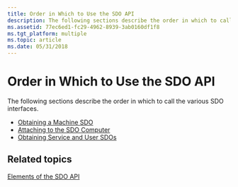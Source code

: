 ```yaml
---
title: Order in Which to Use the SDO API
description: The following sections describe the order in which to call the various SDO interfaces.
ms.assetid: 77ec6ed1-fc29-4962-8939-3ab0160df1f8
ms.tgt_platform: multiple
ms.topic: article
ms.date: 05/31/2018
---
```


# Order in Which to Use the SDO API

The following sections describe the order in which to call the various SDO interfaces.

-   [Obtaining a Machine SDO](https://docs.microsoft.com/windows/desktop/Nps/sdo-obtaining-a-machine-sdo)
-   [Attaching to the SDO Computer](https://docs.microsoft.com/windows/desktop/Nps/sdo-attaching-to-the-sdo-computer)
-   [Obtaining Service and User SDOs](https://docs.microsoft.com/windows/desktop/Nps/sdo-obtaining-service-and-user-sdos)

## Related topics

<dl> <dt>

[Elements of the SDO API](https://docs.microsoft.com/windows/desktop/Nps/sdo-elements-of-the-sdo-api)
</dt> </dl>

 

 




